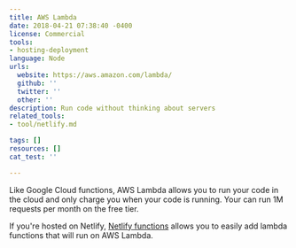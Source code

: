 ```yaml
---
title: AWS Lambda
date: 2018-04-21 07:38:40 -0400
license: Commercial
tools:
- hosting-deployment
language: Node
urls:
  website: https://aws.amazon.com/lambda/
  github: ''
  twitter: ''
  other: ''
description: Run code without thinking about servers
related_tools:
- tool/netlify.md

tags: []
resources: []
cat_test: ''

---
```

Like Google Cloud functions, AWS Lambda allows you to run your code in the cloud and only charge you when your code is running. Your can run 1M requests per month on the free tier.

If you're hosted on Netlify, [Netlify functions](https://www.netlify.com/docs/functions/) allows you to easily add lambda functions that will run on AWS Lambda.